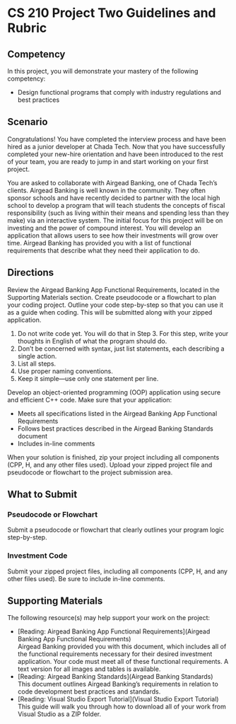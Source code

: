 # CS 210 Project Two Guidelines and Rubric

## Competency

In this project, you will demonstrate your mastery of the following competency:

- Design functional programs that comply with industry regulations and best practices

## Scenario

Congratulations! You have completed the interview process and have been hired as a junior developer at Chada Tech. Now that you have successfully completed your new-hire orientation and have been introduced to the rest of your team, you are ready to jump in and start working on your first project.

You are asked to collaborate with Airgead Banking, one of Chada Tech’s clients. Airgead Banking is well known in the community. They often sponsor schools and have recently decided to partner with the local high school to develop a program that will teach students the concepts of fiscal responsibility (such as living within their means and spending less than they make) via an interactive system. The initial focus for this project will be on investing and the power of compound interest. You will develop an application that allows users to see how their investments will grow over time. Airgead Banking has provided you with a list of functional requirements that describe what they need their application to do.

## Directions

Review the Airgead Banking App Functional Requirements, located in the Supporting Materials section. Create pseudocode or a flowchart to plan your coding project. Outline your code step-by-step so that you can use it as a guide when coding. This will be submitted along with your zipped application.

1. Do not write code yet. You will do that in Step 3. For this step, write your thoughts in English of what the program should do.
2. Don’t be concerned with syntax, just list statements, each describing a single action.
3. List all steps.
4. Use proper naming conventions.
5. Keep it simple—use only one statement per line.

Develop an object-oriented programming (OOP) application using secure and efficient C++ code. Make sure that your application:

- Meets all specifications listed in the Airgead Banking App Functional Requirements
- Follows best practices described in the Airgead Banking Standards document
- Includes in-line comments

When your solution is finished, zip your project including all components (CPP, H, and any other files used).
Upload your zipped project file and pseudocode or flowchart to the project submission area.

## What to Submit

### Pseudocode or Flowchart

Submit a pseudocode or flowchart that clearly outlines your program logic step-by-step.

### Investment Code

Submit your zipped project files, including all components (CPP, H, and any other files used). Be sure to include in-line comments.

## Supporting Materials

The following resource(s) may help support your work on the project:

- [Reading: Airgead Banking App Functional Requirements](Airgead Banking App Functional Requirements)  
  Airgead Banking provided you with this document, which includes all of the functional requirements necessary for their desired investment application. Your code must meet all of these functional requirements. A text version for all images and tables is available.
- [Reading: Airgead Banking Standards](Airgead Banking Standards)  
  This document outlines Airgead Banking’s requirements in relation to code development best practices and standards.
- [Reading: Visual Studio Export Tutorial](Visual Studio Export Tutorial)  
  This guide will walk you through how to download all of your work from Visual Studio as a ZIP folder.
